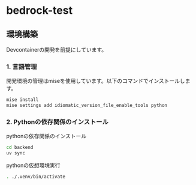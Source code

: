 # bedrock-test

## 環境構築

Devcontainerの開発を前提にしています。

### 1. 言語管理

開発環境の管理はmiseを使用しています。以下のコマンドでインストールします。

```bash
mise install
mise settings add idiomatic_version_file_enable_tools python
```

### 2. Pythonの依存関係のインストール

pythonの依存関係のインストール

```bash
cd backend
uv sync
```

pythonの仮想環境実行

```bash
. ./.venv/bin/activate
```
